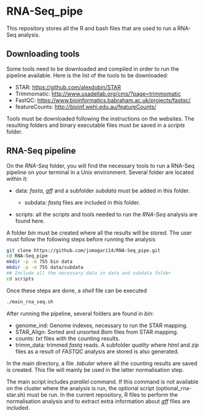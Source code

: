 # RNA-Seq_pipe

This repository stores all the R and bash files that are used to run a RNA-Seq analysis.

## Downloading tools 
Some tools need to be downloaded and compiled in order to run the pipeline available. Here is the list of the tools to be downloaded: 
* STAR: https://github.com/alexdobin/STAR
* Trimmomatic: http://www.usadellab.org/cms/?page=trimmomatic
* FastQC: https://www.bioinformatics.babraham.ac.uk/projects/fastqc/
* featureCounts: http://bioinf.wehi.edu.au/featureCounts/

Tools must be downloaded following the instructions on the websites. The resulting folders and binary executable files must be saved in a _scripts_ folder. 
## RNA-Seq pipeline
On the _RNA-Seq_ folder, you will find the necessary tools to run a RNA-Seq pipeline on your terminal in a Unix environment. Several folder are located within it: 
* data: _fasta_, _gff_ and a subfolder _subdata_ must be added in this folder. 

   * subdata: _fastq_ files are included in this folder. 
   
* scripts: all the scripts and tools needed to run the _RNA-Seq_ analysis are found here. 

A folder _bin_ must be created where all the results will be stored. 
The user must follow the following steps before running the analysis 
```bash 
git clone https://github.com/jumagari14/RNA-Seq_pipe.git
cd RNA-Seq_pipe
mkdir -p -m 755 bin data
mkdir -p -m 755 data/subdata
## Include all the necessary data in data and subdata folder
cd scripts 
```
Once these steps are done, a _shell_ file can be executed 
```bash
./main_rna_seq.sh 
```

After running the pipeline, several folders are found in _bin_: 
* genome_ind: Genome indexes, necessary to run the STAR mapping. 
* STAR_Align: Sorted and unsorted _Bam_ files from STAR mapping.
* counts: _txt_ files with the counting results. 
* trimm_data: trimmed _fastq_ reads. A subfolder _quality_ where _html_ and _zip_ files as a result of _FASTQC_ analysis are stored is also generated. 

In the main directory, a file _.tabular_ where all the counting results are saved is created. This file will mainly be used in the latter normalisation step.  

The main script includes _parallel_ command. If this command is not available on the cluster where the analysis is run, the optional script (optional_rna-star.sh) must be run. 
In the current repository, R files to perform the normalisation analysis and to extract extra information about _gff_ files are included. 
